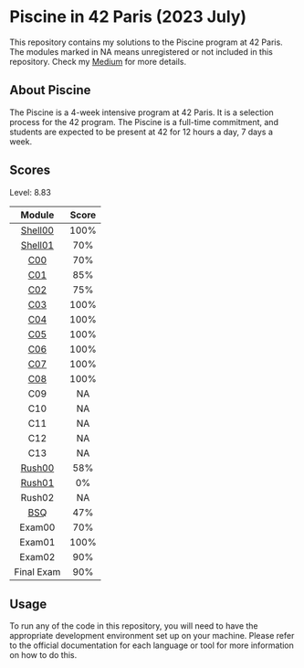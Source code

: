 # Piscine in 42 Paris (2023 July)

This repository contains my solutions to the Piscine program at 42 Paris. The modules marked in NA means unregistered or not included in this repository.
Check my [Medium](https://medium.com/@yahanhsiao) for more details.

## About Piscine

The Piscine is a 4-week intensive program at 42 Paris. It is a selection process for the 42 program. The Piscine is a full-time commitment, and students are expected to be present at 42 for 12 hours a day, 7 days a week.

## Scores

Level: 8.83

| Module | Score  |
| :----------------:| :----------:|
| [Shell00](./Sh00) | 100% |
| [Shell01](./Sh01) | 70% |
| [C00](./c00) | 70% |
| [C01](./c01) | 85% |
| [C02](./c02) | 75% |
| [C03](./c03) | 100% |
| [C04](./c04) | 100% |
| [C05](./c05) | 100% |
| [C06](./c06) | 100% |
| [C07](./c07) | 100% |
| [C08](./c08) | 100% |
| C09 | NA |
| C10 | NA |
| C11 | NA |
| C12 | NA |
| C13 | NA |
| [Rush00](./rush00) | 58% |
| [Rush01](./rush01/) | 0% |
| Rush02 | NA |
| [BSQ](./bsq/) | 47% |
| Exam00 | 70% |
| Exam01 | 100% |
| Exam02 | 90% |
| Final Exam | 90% |

## Usage

To run any of the code in this repository, you will need to have the appropriate development environment set up on your machine. Please refer to the official documentation for each language or tool for more information on how to do this.

